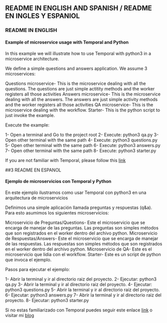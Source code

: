 ## README IN ENGLISH AND SPANISH / README EN INGLES Y ESPANIOL

### README IN ENGLISH
#### Example of microservice usage with Temporal and Python
In this example we will illustrate how to use Temporal with python3 in a microservice architecture. 

We define a simple questions and answers application. We assume 3 microservices:

Questions microservice- This is the microservice dealing with all the questions. The questions are just simple actitity methods and the worker registers all those activities
Answers microservice- This is the microservice dealing with all the answers. The answers are just simple activity methods and the worker registers all those activities
QA microservice- This is the microservice dealing with the workflow.
Starter- This is the python script to just invoke the example.

Execute the example:

1- Open a terminal and Go to the project root
2- Execute: python3 qa.py
3- Open other terminal with the same path
4- Execute: python3 questions.py
5- Open other terminal with the same path
6- Execute: python3 answers.py
7- Open other terminal with the same path
8- Execute: python3 starter.py

If you are not familiar with Temporal, please follow this [link](https://temporal.io/)

##3 README EN ESPANOL
#### Ejemplo de microservicios con Temporal y Python
En este ejemplo ilustramos como usar Temporal con python3 en una arquitectura de microservicios

Definimos una simple aplicación llamada preguntas y respuestas (q&a). Para esto asumimos los siguientes microservicios:

Microservicio de Preguntas/Questions- Este el microservicio que se encarga de manejar de las preguntas. Las preguntas son simples métodos que son registrados en el worker dentro del archivo python.
Microservicio de Respuestas/Answers-  Este el microservicio que se encarga de manejar de las respuestas. Las respuestas son simples métodos que son registrados en el worker dentro del archivo python.
Microservicio de QA- Este es el microservicio que lidia con el workflow.
Starter- Este es un script de python que invoca el ejemplo.

Pasos para ejecutar el ejemplo:

1- Abrir la terminal y ir al directorio raiz del proyecto. 
2- Ejecutar: python3 qa.py
3- Abrir la terminal y ir al directorio raiz del proyecto. 
4- Ejecutar: python3 questions.py
5- Abrir la terminal y ir al directorio raiz del proyecto. 
6- Ejecutar: python3 answers.py
7- Abrir la terminal y ir al directorio raiz del proyecto. 
8- Ejecutar: python3 starter.py

Si no estas familiarizado con Temporal puedes seguir este enlace [link](https://temporal.io/) o visitar mi [blog](https://sistecma.github.io/)

